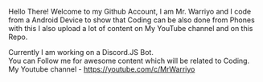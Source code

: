 Hello There!
Welcome to my Github Account, I am Mr. Warriyo and I code from a Android Device to show that Coding can be also done from Phones
with this I also upload a lot of content on My YouTube channel and on this Repo.

Currently I am working on a Discord.JS Bot.
<br>You can Follow me for awesome content which will be related to Coding.
<br>My Youtube channel - https://youtube.com/c/MrWarriyo














